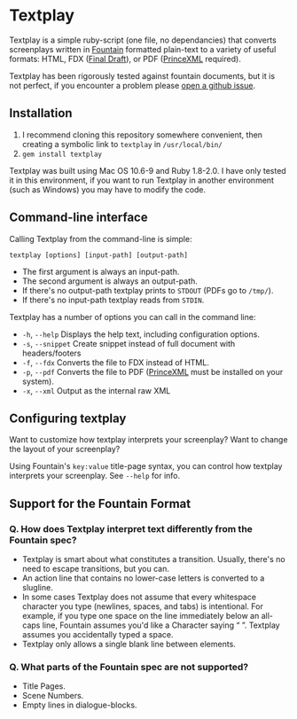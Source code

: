Textplay
========

Textplay is a simple ruby-script (one file, no dependancies) that converts screenplays written in [Fountain][fountain] formatted plain-text to a variety of useful formats: HTML, FDX ([Final Draft][finaldraft]), or PDF ([PrinceXML][prince] required).

Textplay has been rigorously tested against fountain documents, but it is not perfect, if you encounter a problem please [open a github issue][ghiss].

## Installation

1. I recommend cloning this repository somewhere convenient, then creating a symbolic link to `textplay` in `/usr/local/bin/`
2. `gem install textplay`

Textplay was built using Mac OS 10.6-9 and Ruby 1.8-2.0. I have only tested it in this environment, if you want to run Textplay in another environment (such as Windows) you may have to modify the code.

## Command-line interface

Calling Textplay from the command-line is simple:

`textplay [options] [input-path] [output-path]`

* The first argument is always an input-path.
* The second argument is always an output-path.
* If there's no output-path textplay prints to `STDOUT` (PDFs go to `/tmp/`).
* If there's no input-path textplay reads from `STDIN`.

Textplay has a number of options you can call in the command line:

* `-h`, `--help` Displays the help text, including configuration options.
* `-s`, `--snippet` Create snippet instead of full document with headers/footers
* `-f`, `--fdx` Converts the file to FDX instead of HTML.
* `-p`, `--pdf` Converts the file to PDF ([PrinceXML][prince] must be installed on your system).
* `-x`, `--xml` Output as the internal raw XML

## Configuring textplay

Want to customize how textplay interprets your screenplay? Want to change the layout of your screenplay?

Using Fountain's `key:value` title-page syntax, you can control how textplay interprets your screenplay.  See `--help` for info.

## Support for the Fountain Format

### Q. How does Textplay interpret text differently from the Fountain spec?

* Textplay is smart about what constitutes a transition. Usually, there's no need to escape transitions, but you can.
* An action line that contains no lower-case letters is converted to a slugline.
* In some cases Textplay does not assume that every whitespace character you type (newlines, spaces, and tabs) is intentional. For example, if you type one space on the line immediately below an all-caps line, Fountain assumes you'd like a Character saying “ ”. Textplay assumes you accidentally typed a space.
* Textplay only allows a single blank line between elements.

### Q. What parts of the Fountain spec are not supported?

* Title Pages.
* Scene Numbers.
* Empty lines in dialogue-blocks.


[twitter]: http://twitter.com/olivertaylor
[prince]: http://princexml.com
[finaldraft]: http://finaldraft.com
[fountain]: http://fountain.io
[ghiss]: https://github.com/olivertaylor/Textplay/issues?state=open
